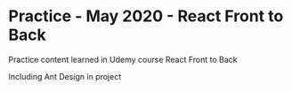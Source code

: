 # Practice - May 2020 - React Front to Back

Practice content learned in Udemy course React Front to Back

Including Ant Design in project